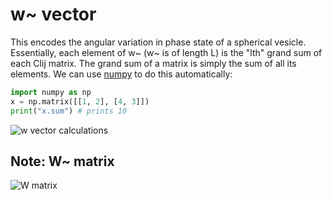 # w~ vector

This encodes the angular variation in phase state of a spherical vesicle.  
Essentially, each element of w~ (w~ is of length L) is the "lth" grand sum of each Clij matrix. The grand sum of a matrix is simply the sum of all its elements. We can use [numpy](https://numpy.org/doc/stable/reference/generated/numpy.matrix.sum.html) to do this automatically:

```py
import numpy as np
x = np.matrix([[1, 2], [4, 3]])
print("x.sum") # prints 10
```

![w vector calculations](https://media.discordapp.net/attachments/937419611622752277/937897088841285662/unknown.png)

## Note: W~ matrix

![W matrix](https://media.discordapp.net/attachments/937419611622752277/937899089822109716/unknown.png)
